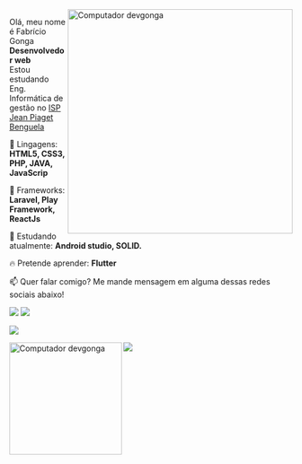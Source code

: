 <img src="https://github.com/DevGonga/info/blob/main/computador.png?raw=true" min-width="400px" max-width="400px" width="400px" align="right" alt="Computador devgonga">

<p align="left">
  Olá, meu nome é  Fabrício Gonga <strong>Desenvolvedor web</strong> <br>
Estou estudando Eng. Informática de gestão no <a href="https://www.piagetbenguela.org/">ISP Jean Piaget Benguela</a>
</p>

<p align="left">
  🚀 Lingagens: <strong>HTML5, CSS3, PHP, JAVA, JavaScrip</strong>
</p>
<p align="left">
  🚀 Frameworks: <strong>Laravel, Play Framework, ReactJs</strong>
</p>

<p align="left">
  🌈 Estudando atualmente: <strong>Android studio, SOLID.</strong>
</p>

<p align="left">
  🔥 Pretende aprender: <strong>Flutter</strong>
</p>

<p align="left">
📫  Quer falar comigo? Me mande mensagem em alguma dessas redes sociais abaixo!
</p>


<a href="mailto:devgonga@gmail.com" alt="Gmail">
<img src="https://img.shields.io/badge/-devgonga@gmail.com-e34c41?style=flat-square&labelColor=e34c41&logo=gmail&logoColor=white&link=iuricodebrasil@gmail.com" /></a>  
<a href="https://twitter.com/devgonga1" alt="Twitter">
<img src="https://img.shields.io/badge/-@devgonga-1ca0f1?style=flat-square&labelColor=1ca0f1&logo=twitter&logoColor=white&link=https://twitter.com/poesiabro" /></a></p> <a href="https://api.whatsapp.com/send?phone=244996965066&text=Quero%20divulgar%20meu%20neg%C3%B3cio%20e%20aumentar%20minha%20renda" alt="Whatsapp">
<img src="https://img.shields.io/badge/-devgonga-green?style=flat-square&labelColor=green&logo=whatsapp&logoColor=white&link=https://api.whatsapp.com/send?phone=244996965066&text=Quero%20divulgar%20meu%20neg%C3%B3cio%20e%20aumentar%20minha%20renda" /></a>
 </p>
 <a href="https://www.instagram.com/devgonga/" alt="Instagram">
  <img src="https://img.shields.io/badge/-devgonga-orange?style=flat-square&labelColor=orange&logo=instagram&logoColor=white&link=https://www.instagram.com/devgonga/" /></a>
  
 <img src="https://github.com/DevGonga/info/blob/main/qr.png?raw=true" min-width="200px" max-width="200px" align="left" width="200px" align="right" alt="Computador devgonga">
